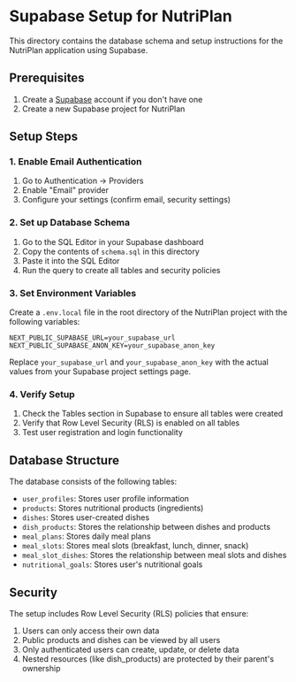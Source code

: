 # Supabase Setup for NutriPlan

This directory contains the database schema and setup instructions for the NutriPlan application using Supabase.

## Prerequisites

1. Create a [Supabase](https://supabase.com/) account if you don't have one
2. Create a new Supabase project for NutriPlan

## Setup Steps

### 1. Enable Email Authentication

1. Go to Authentication → Providers
2. Enable "Email" provider
3. Configure your settings (confirm email, security settings)

### 2. Set up Database Schema

1. Go to the SQL Editor in your Supabase dashboard
2. Copy the contents of `schema.sql` in this directory
3. Paste it into the SQL Editor
4. Run the query to create all tables and security policies

### 3. Set Environment Variables

Create a `.env.local` file in the root directory of the NutriPlan project with the following variables:

```
NEXT_PUBLIC_SUPABASE_URL=your_supabase_url
NEXT_PUBLIC_SUPABASE_ANON_KEY=your_supabase_anon_key
```

Replace `your_supabase_url` and `your_supabase_anon_key` with the actual values from your Supabase project settings page.

### 4. Verify Setup

1. Check the Tables section in Supabase to ensure all tables were created
2. Verify that Row Level Security (RLS) is enabled on all tables
3. Test user registration and login functionality

## Database Structure

The database consists of the following tables:

- `user_profiles`: Stores user profile information
- `products`: Stores nutritional products (ingredients)
- `dishes`: Stores user-created dishes
- `dish_products`: Stores the relationship between dishes and products
- `meal_plans`: Stores daily meal plans
- `meal_slots`: Stores meal slots (breakfast, lunch, dinner, snack)
- `meal_slot_dishes`: Stores the relationship between meal slots and dishes
- `nutritional_goals`: Stores user's nutritional goals

## Security

The setup includes Row Level Security (RLS) policies that ensure:

1. Users can only access their own data
2. Public products and dishes can be viewed by all users
3. Only authenticated users can create, update, or delete data
4. Nested resources (like dish_products) are protected by their parent's ownership 